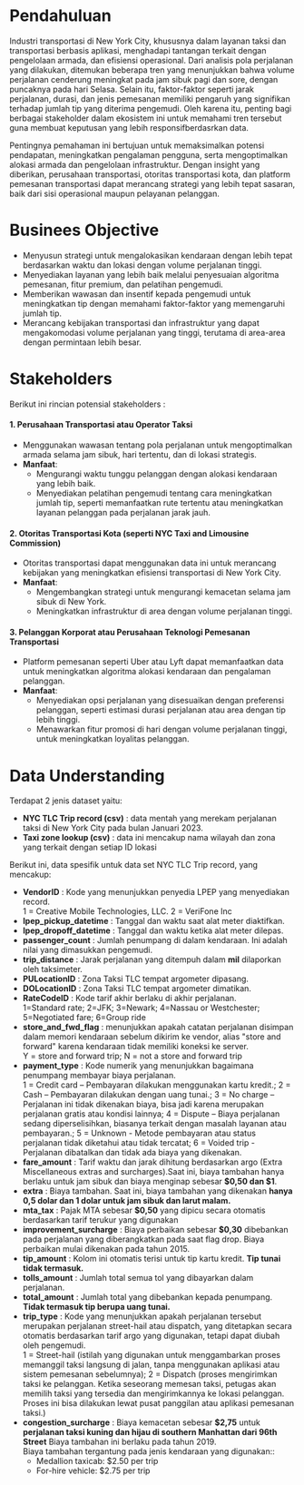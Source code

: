 # **Pendahuluan**
<p>Industri transportasi di New York City, khususnya dalam layanan taksi dan transportasi berbasis aplikasi, menghadapi tantangan terkait dengan pengelolaan armada, dan efisiensi operasional. Dari analisis pola perjalanan yang dilakukan, ditemukan beberapa tren yang menunjukkan bahwa volume perjalanan cenderung meningkat pada jam sibuk pagi dan sore, dengan puncaknya pada hari Selasa. Selain itu, faktor-faktor seperti jarak perjalanan, durasi, dan jenis pemesanan memiliki pengaruh yang signifikan terhadap jumlah tip yang diterima pengemudi. Oleh karena itu, penting bagi berbagai stakeholder dalam ekosistem ini untuk memahami tren tersebut guna membuat keputusan yang lebih responsifberdasrkan data.

Pentingnya pemahaman ini bertujuan untuk memaksimalkan potensi pendapatan, meningkatkan pengalaman pengguna, serta mengoptimalkan alokasi armada dan pengelolaan infrastruktur. Dengan insight yang diberikan, perusahaan transportasi, otoritas transportasi kota, dan platform pemesanan transportasi dapat merancang strategi yang lebih tepat sasaran, baik dari sisi operasional maupun pelayanan pelanggan.</p>
# **Businees Objective**
- Menyusun strategi untuk mengalokasikan kendaraan dengan lebih tepat berdasarkan waktu dan lokasi dengan volume perjalanan tinggi.
- Menyediakan layanan yang lebih baik melalui penyesuaian algoritma pemesanan, fitur premium, dan pelatihan pengemudi.
- Memberikan wawasan dan insentif kepada pengemudi untuk meningkatkan tip dengan memahami faktor-faktor yang memengaruhi jumlah tip.
- Merancang kebijakan transportasi dan infrastruktur yang dapat mengakomodasi volume perjalanan yang tinggi, terutama di area-area dengan permintaan lebih besar.
# **Stakeholders**
Berikut ini rincian potensial stakeholders :
#### 1. Perusahaan Transportasi atau Operator Taksi
- Menggunakan wawasan tentang pola perjalanan untuk mengoptimalkan armada selama jam sibuk, hari tertentu, dan di lokasi strategis.
- **Manfaat**:
  - Mengurangi waktu tunggu pelanggan dengan alokasi kendaraan yang lebih baik.
  - Menyediakan pelatihan pengemudi tentang cara meningkatkan jumlah tip, seperti memanfaatkan rute tertentu atau meningkatkan layanan pelanggan pada perjalanan jarak jauh.

#### 2. Otoritas Transportasi Kota (seperti NYC Taxi and Limousine Commission)
- Otoritas transportasi dapat menggunakan data ini untuk merancang kebijakan yang meningkatkan efisiensi transportasi di New York City.
- **Manfaat**:
  - Mengembangkan strategi untuk mengurangi kemacetan selama jam sibuk di New York.
  - Meningkatkan infrastruktur di area dengan volume perjalanan tinggi.

#### 3. Pelanggan Korporat atau Perusahaan Teknologi Pemesanan Transportasi
- Platform pemesanan seperti Uber atau Lyft dapat memanfaatkan data untuk meningkatkan algoritma alokasi kendaraan dan pengalaman pelanggan.
- **Manfaat**:
  - Menyediakan opsi perjalanan yang disesuaikan dengan preferensi pelanggan, seperti estimasi durasi perjalanan atau area dengan tip lebih tinggi.
  - Menawarkan fitur promosi di hari dengan volume perjalanan tinggi, untuk meningkatkan loyalitas pelanggan.

 # **Data Understanding**
 Terdapat 2 jenis dataset yaitu:
- **NYC TLC Trip record (csv)** : data mentah yang merekam perjalanan taksi di New York City pada bulan Januari 2023.
- **Taxi zone lookup (csv)** : data ini mencakup nama wilayah dan zona yang terkait dengan setiap ID lokasi

Berikut ini, data spesifik untuk data set NYC TLC Trip record, yang mencakup:
- **VendorID** : Kode yang menunjukkan penyedia LPEP yang menyediakan record.<br>
1 = Creative Mobile Technologies, LLC. 2 = VeriFone Inc
- **lpep_pickup_datetime** : Tanggal dan waktu saat alat meter diaktifkan.
- **lpep_dropoff_datetime** : Tanggal dan waktu ketika alat meter dilepas.
- **passenger_count** : Jumlah penumpang di dalam kendaraan. Ini adalah nilai yang dimasukkan pengemudi.
- **trip_distance** : Jarak perjalanan yang ditempuh dalam **mil** dilaporkan oleh taksimeter.
- **PULocationID** : Zona Taksi TLC tempat argometer dipasang.
- **DOLocationID** : Zona Taksi TLC tempat argometer dimatikan.
- **RateCodeID** : Kode tarif akhir berlaku di akhir perjalanan.<br>
1=Standard rate; 2=JFK; 3=Newark; 4=Nassau or Westchester; 5=Negotiated fare; 6=Group ride
- **store_and_fwd_flag** : menunjukkan apakah catatan perjalanan disimpan dalam memori kendaraan sebelum dikirim ke vendor, alias "store and forward" karena kendaraan tidak memiliki koneksi ke server. <br>
Y = store and forward trip; N = not a store and forward trip
- **payment_type** : Kode numerik yang menunjukkan bagaimana penumpang membayar biaya perjalanan.<br>
1 = Credit card – Pembayaran dilakukan menggunakan kartu kredit.;
2 = Cash – Pembayaran dilakukan dengan uang tunai.;
3 = No charge  – Perjalanan ini tidak dikenakan biaya, bisa jadi karena merupakan perjalanan gratis atau kondisi lainnya;
4 = Dispute – Biaya perjalanan sedang diperselisihkan, biasanya terkait dengan masalah layanan atau pembayaran.;
5 = Unknown - Metode pembayaran atau status perjalanan tidak diketahui atau tidak tercatat;
6 = Voided trip - Perjalanan dibatalkan dan tidak ada biaya yang dikenakan.
- **fare_amount** : Tarif waktu dan jarak dihitung berdasarkan argo (Extra Miscellaneous extras and surcharges).Saat ini, biaya tambahan hanya berlaku untuk jam sibuk dan biaya menginap sebesar **$0,50 dan $1**.
- **extra** : Biaya tambahan. Saat ini, biaya tambahan yang dikenakan **hanya 0,5 dolar dan 1 dolar untuk jam sibuk dan larut malam.**
- **mta_tax** : Pajak MTA sebesar **$0,50** yang dipicu secara otomatis berdasarkan tarif terukur yang digunakan
- **improvement_surcharge** : Biaya perbaikan sebesar **$0,30** dibebankan pada perjalanan yang diberangkatkan pada saat flag drop. Biaya perbaikan mulai dikenakan pada tahun 2015.
- **tip_amount** : Kolom ini otomatis terisi untuk tip kartu kredit. **Tip tunai tidak termasuk.**
- **tolls_amount** : Jumlah total semua tol yang dibayarkan dalam perjalanan.
- **total_amount** : Jumlah total yang dibebankan kepada penumpang. **Tidak termasuk tip berupa uang tunai.**
- **trip_type** : Kode yang menunjukkan apakah perjalanan tersebut merupakan perjalanan street-hail atau dispatch, yang ditetapkan secara otomatis berdasarkan tarif argo yang digunakan, tetapi dapat diubah oleh pengemudi.<br>
1 = Street-hail (istilah yang digunakan untuk menggambarkan proses memanggil taksi langsung di jalan, tanpa menggunakan aplikasi atau sistem pemesanan sebelumnya);
2 = Dispatch (proses mengirimkan taksi ke pelanggan. Ketika seseorang memesan taksi, petugas akan memilih taksi yang tersedia dan mengirimkannya ke lokasi pelanggan. Proses ini bisa dilakukan lewat pusat panggilan atau aplikasi pemesanan taksi.)
- **congestion_surcharge** : Biaya kemacetan sebesar **$2,75** untuk **perjalanan taksi kuning dan hijau di southern Manhattan dari 96th Street** Biaya tambahan ini berlaku pada tahun 2019.<br>
Biaya tambahan tergantung pada jenis kendaraan yang digunakan:: 
    - Medallion taxicab: $2.50 per trip 
    - For-hire vehicle: $2.75 per trip 
